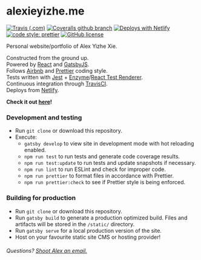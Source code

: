 # alexieyizhe.me
[![Travis (.com)](https://img.shields.io/travis/com/alexieyizhe/alexieyizhe.github.io.svg?style=flat-square)](https://travis-ci.com/alexieyizhe/alexieyizhe.github.io)
[![Coveralls github branch](https://img.shields.io/coveralls/github/alexieyizhe/alexieyizhe.github.io/master.svg?style=flat-square)](https://coveralls.io/github/alexieyizhe/alexieyizhe.github.io)
[![Deploys with Netlify](https://img.shields.io/badge/Netlify-deployed-brightgreen.svg?style=flat-square)](https://www.netlify.com/)
[![code style: prettier](https://img.shields.io/badge/code_style-prettier-ff69b4.svg?style=flat-square)](https://github.com/prettier/prettier)
[![GitHub license](https://img.shields.io/github/license/alexieyizhe/alexieyizhe.github.io.svg?style=flat-square)](https://github.com/alexieyizhe/alexieyizhe.github.io/blob/master/LICENSE)

Personal website/portfolio of Alex Yizhe Xie.

Constructed from the ground up.  
Powered by [React](https://reactjs.org/) and [GatsbyJS](https://www.gatsbyjs.org/).  
Follows [Airbnb](https://github.com/airbnb/javascript) and [Prettier](https://prettier.io/) coding style.  
Tests written with [Jest](https://jestjs.io/) + [Enzyme](https://github.com/airbnb/enzyme)/[React Test Renderer](https://reactjs.org/docs/test-renderer.html).  
Continuous integration through [TravisCI](https://travis-ci.org/).  
Deploys from [Netlify](https://www.netlify.com/).  

**Check it out [here](http://www.alexieyizhe.me)!**

### Development and testing
- Run `git clone` or download this repository.
- Execute:
  - `gatsby develop` to view site in development mode with hot reloading enabled.
  - `npm run test` to run tests and generate code coverage results.
  - `npm run test:update` to run tests and update snapshots if necessary.
  - `npm run lint` to run ESLint and check for improper code.
  - `npm run prettier` to format files in accordance with Prettier.
  - `npm run prettier:check` to see if Prettier style is being enforced.

### Building for production
 - Run `git clone` or download this repository.
 - Run `gatsby build` to generate a production optimized build. Files and artifacts will be stored in the `/static/` directory.
 - Run `gatsby serve` for a local production version of the site.
 - Host on your favourite static site CMS or hosting provider!

###### Questions? [Shoot Alex an email.](mailto:alexieyizhe@gmail.com)
